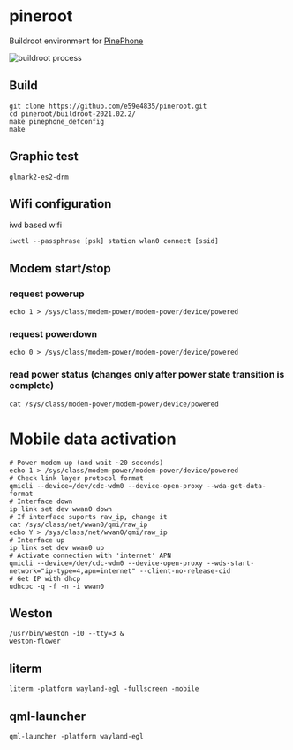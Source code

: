 # pineroot

Buildroot environment for [PinePhone](https://wiki.pine64.org/index.php/PinePhone)

![buildroot process](https://github.com/e59e4835/pineroot/blob/master/img/buildroot-process.png)


## Build

```
git clone https://github.com/e59e4835/pineroot.git
cd pineroot/buildroot-2021.02.2/
make pinephone_defconfig
make
```

## Graphic test

```
glmark2-es2-drm
```

## Wifi configuration

iwd based wifi

```
iwctl --passphrase [psk] station wlan0 connect [ssid]
```
## Modem start/stop

### request powerup
```
echo 1 > /sys/class/modem-power/modem-power/device/powered
```
### request powerdown
```
echo 0 > /sys/class/modem-power/modem-power/device/powered
```
### read power status (changes only after power state transition is complete)
```
cat /sys/class/modem-power/modem-power/device/powered
```

# Mobile data activation 

```
# Power modem up (and wait ~20 seconds)
echo 1 > /sys/class/modem-power/modem-power/device/powered
# Check link layer protocol format
qmicli --device=/dev/cdc-wdm0 --device-open-proxy --wda-get-data-format
# Interface down
ip link set dev wwan0 down
# If interface suports raw_ip, change it
cat /sys/class/net/wwan0/qmi/raw_ip
echo Y > /sys/class/net/wwan0/qmi/raw_ip
# Interface up
ip link set dev wwan0 up
# Activate connection with 'internet' APN
qmicli --device=/dev/cdc-wdm0 --device-open-proxy --wds-start-network="ip-type=4,apn=internet" --client-no-release-cid
# Get IP with dhcp
udhcpc -q -f -n -i wwan0
```

## Weston

```
/usr/bin/weston -i0 --tty=3 &
weston-flower
```

## literm

```
literm -platform wayland-egl -fullscreen -mobile
```

## qml-launcher

```
qml-launcher -platform wayland-egl
```
